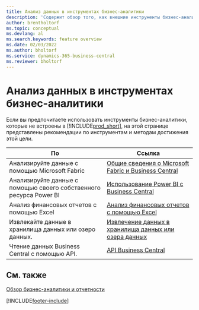 ```yaml
---
title: Анализ данных в инструментах бизнес-аналитики
description: 'Содержит обзор того, как внешние инструменты бизнес-аналитики могут взаимодействовать с данными Business Central.'
author: brentholtorf
ms.topic: conceptual
ms.devlang: al
ms.search.keywords: feature overview
ms.date: 02/03/2022
ms.author: bholtorf
ms.service: dynamics-365-business-central
ms.reviewer: bholtorf
---
```

# Анализ данных в инструментах бизнес-аналитики

Если вы предпочитаете использовать инструменты бизнес-аналитики, которые не встроены в [!INCLUDE[prod_short](includes/prod_short.md)], на этой странице представлены рекомендации по инструментам и методам достижения этой цели.

| По | Ссылка |
| --- | --- |
|Анализируйте данные с помощью Microsoft Fabric| [Общие сведения о Microsoft Fabric и Business Central](admin-fabric.md) |
|Анализируйте данные с помощью своего собственного ресурса Power BI| [Использование Power BI с Business Central](admin-powerbi.md) |
|Анализ финансовых отчетов с помощью Excel| [Анализ финансовых отчетов с помощью Excel](finance-analyze-excel.md) |
|Извлекайте данные в хранилища данных или озеро данных. |[Извлечение данных в хранилища данных или озера данных](/dynamics365/business-central/dev-itpro/performance/performance-developer#efficient-extracts-to-data-lakes-or-data-warehouses)|
|Чтение данных Business Central с помощью API.| [API Business Central](/dynamics365/business-central/dev-itpro/api-reference/v2.0/)|

## См. также

[Обзор бизнес-аналитики и отчетности](reports-use-reports.md)


[!INCLUDE[footer-include](includes/footer-banner.md)]